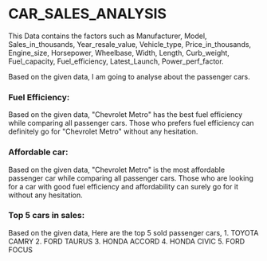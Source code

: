 # CAR_SALES_ANALYSIS

This Data contains the factors such as Manufacturer, Model, Sales_in_thousands, Year_resale_value, Vehicle_type, Price_in_thousands, Engine_size, Horsepower, Wheelbase, Width, Length, Curb_weight, Fuel_capacity, Fuel_efficiency, Latest_Launch, Power_perf_factor.

Based on the given data, I am going to analyse about the passenger cars.

### Fuel Efficiency:
Based on the given data, "Chevrolet Metro" has the best fuel efficiency while comparing all passenger cars.
Those who prefers fuel efficiency can definitely go for "Chevrolet Metro" without any hesitation.

### Affordable car:
Based on the given data, "Chevrolet Metro" is the most affordable passenger car while comparing all passenger cars.
Those who are looking for a car with good fuel efficiency and affordability can surely go for it without any hesitation.

### Top 5 cars in sales:
Based on the given data,
Here are the top 5 sold passenger cars,
                   1. TOYOTA CAMRY 
                   2. FORD TAURUS
                   3. HONDA ACCORD
                   4. HONDA CIVIC
                   5. FORD FOCUS 
